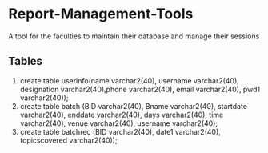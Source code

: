 # Report-Management-Tools
A tool for the faculties to maintain their database and manage their sessions

## Tables
1. create table userinfo(name varchar2(40), username varchar2(40), designation varchar2(40),phone varchar2(40), email varchar2(40), pwd1 varchar2(40));
2. create table batch (BID varchar2(40), Bname varchar2(40), startdate varchar2(40), enddate varchar2(40), days varchar2(40), time varchar2(40),
 venue varchar2(40), username varchar2(40);
3. create table batchrec (BID varchar2(40), date1 varchar2(40), topicscovered varchar2(40));